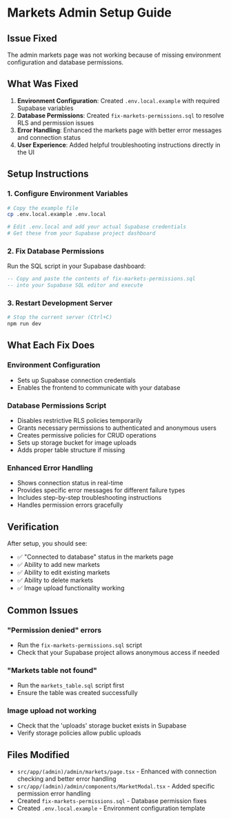 # Markets Admin Setup Guide

## Issue Fixed
The admin markets page was not working because of missing environment configuration and database permissions.

## What Was Fixed

1. **Environment Configuration**: Created `.env.local.example` with required Supabase variables
2. **Database Permissions**: Created `fix-markets-permissions.sql` to resolve RLS and permission issues
3. **Error Handling**: Enhanced the markets page with better error messages and connection status
4. **User Experience**: Added helpful troubleshooting instructions directly in the UI

## Setup Instructions

### 1. Configure Environment Variables
```bash
# Copy the example file
cp .env.local.example .env.local

# Edit .env.local and add your actual Supabase credentials
# Get these from your Supabase project dashboard
```

### 2. Fix Database Permissions
Run the SQL script in your Supabase dashboard:
```sql
-- Copy and paste the contents of fix-markets-permissions.sql
-- into your Supabase SQL editor and execute
```

### 3. Restart Development Server
```bash
# Stop the current server (Ctrl+C)
npm run dev
```

## What Each Fix Does

### Environment Configuration
- Sets up Supabase connection credentials
- Enables the frontend to communicate with your database

### Database Permissions Script
- Disables restrictive RLS policies temporarily
- Grants necessary permissions to authenticated and anonymous users  
- Creates permissive policies for CRUD operations
- Sets up storage bucket for image uploads
- Adds proper table structure if missing

### Enhanced Error Handling
- Shows connection status in real-time
- Provides specific error messages for different failure types
- Includes step-by-step troubleshooting instructions
- Handles permission errors gracefully

## Verification
After setup, you should see:
- ✅ "Connected to database" status in the markets page
- ✅ Ability to add new markets
- ✅ Ability to edit existing markets  
- ✅ Ability to delete markets
- ✅ Image upload functionality working

## Common Issues

### "Permission denied" errors
- Run the `fix-markets-permissions.sql` script
- Check that your Supabase project allows anonymous access if needed

### "Markets table not found"
- Run the `markets_table.sql` script first
- Ensure the table was created successfully

### Image upload not working
- Check that the 'uploads' storage bucket exists in Supabase
- Verify storage policies allow public uploads

## Files Modified
- `src/app/(admin)/admin/markets/page.tsx` - Enhanced with connection checking and better error handling
- `src/app/(admin)/admin/components/MarketModal.tsx` - Added specific permission error handling
- Created `fix-markets-permissions.sql` - Database permission fixes
- Created `.env.local.example` - Environment configuration template
